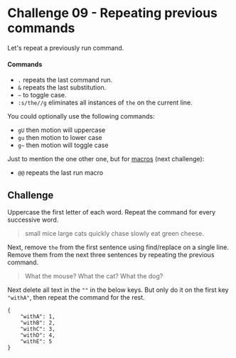 # Challenge 09 - Repeating previous commands

Let's repeat a previously run command.

#### Commands

* `.` repeats the last command run.
* `&` repeats the last substitution.
* `~` to toggle case.
* `:s/the//g` eliminates all instances of `the` on the current line.

You could optionally use the following commands:

* `gU` then motion will uppercase
* `gu` then motion to lower case
* `g~` then motion will toggle case

Just to mention the one other one, but for [macros](challenge09.md) (next challenge):

* `@@` repeats the last run macro

## Challenge

Uppercase the first letter of each word.
Repeat the command for every successive word.

> small mice large cats quickly chase slowly eat green cheese.

Next, remove `the` from the first sentence using find/replace on a single line.
Remove them from the next three sentences by repeating the previous command.

> What the mouse?
> What the cat?
> What the dog?

Next delete all text in the `""` in the below keys.
But only do it on the first key `"withA"`, then repeat the command for the rest.

```
{
    "withA": 1,
    "withB": 2,
    "withC": 3,
    "withD": 4,
    "withE": 5
}
```